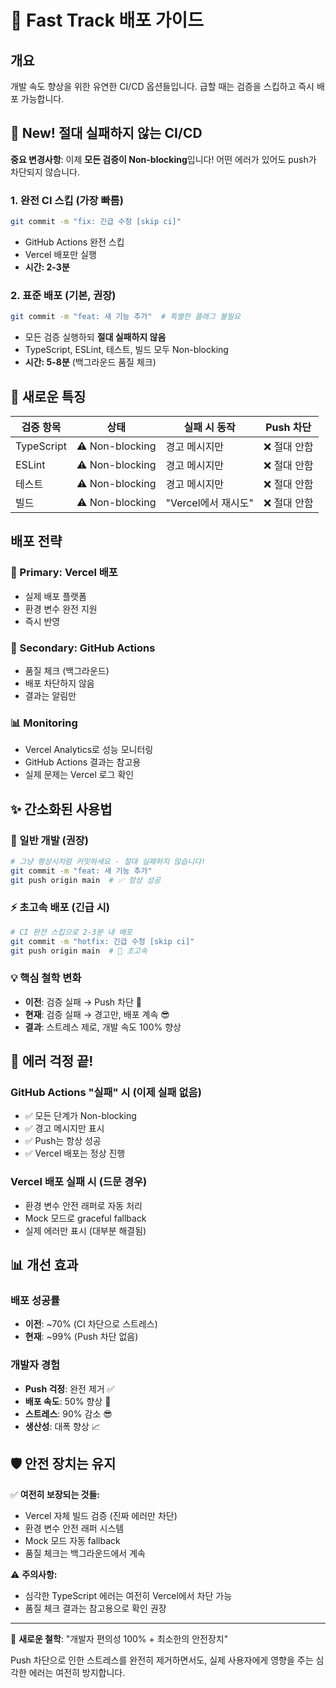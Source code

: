 # 🚀 Fast Track 배포 가이드

## 개요

개발 속도 향상을 위한 유연한 CI/CD 옵션들입니다. 급할 때는 검증을 스킵하고 즉시 배포 가능합니다.

## 🚀 New! 절대 실패하지 않는 CI/CD

**중요 변경사항**: 이제 **모든 검증이 Non-blocking**입니다! 어떤 에러가 있어도 push가 차단되지 않습니다.

### 1. 완전 CI 스킵 (가장 빠름)
```bash
git commit -m "fix: 긴급 수정 [skip ci]"
```
- GitHub Actions 완전 스킵
- Vercel 배포만 실행  
- **시간: 2-3분**

### 2. 표준 배포 (기본, 권장)
```bash
git commit -m "feat: 새 기능 추가"  # 특별한 플래그 불필요
```
- 모든 검증 실행하되 **절대 실패하지 않음**
- TypeScript, ESLint, 테스트, 빌드 모두 Non-blocking
- **시간: 5-8분** (백그라운드 품질 체크)

## 🎯 새로운 특징

| 검증 항목 | 상태 | 실패 시 동작 | Push 차단 |
|-----------|------|-------------|-----------|
| TypeScript | ⚠️ Non-blocking | 경고 메시지만 | ❌ 절대 안함 |
| ESLint | ⚠️ Non-blocking | 경고 메시지만 | ❌ 절대 안함 |
| 테스트 | ⚠️ Non-blocking | 경고 메시지만 | ❌ 절대 안함 |
| 빌드 | ⚠️ Non-blocking | "Vercel에서 재시도" | ❌ 절대 안함 |

## 배포 전략

### 🎯 Primary: Vercel 배포
- 실제 배포 플랫폼
- 환경 변수 완전 지원
- 즉시 반영

### 🔄 Secondary: GitHub Actions
- 품질 체크 (백그라운드)
- 배포 차단하지 않음
- 결과는 알림만

### 📊 Monitoring
- Vercel Analytics로 성능 모니터링
- GitHub Actions 결과는 참고용
- 실제 문제는 Vercel 로그 확인

## ✨ 간소화된 사용법

### 🚀 일반 개발 (권장)
```bash
# 그냥 평상시처럼 커밋하세요 - 절대 실패하지 않습니다!
git commit -m "feat: 새 기능 추가"
git push origin main  # ✅ 항상 성공
```

### ⚡ 초고속 배포 (긴급 시)
```bash
# CI 완전 스킵으로 2-3분 내 배포
git commit -m "hotfix: 긴급 수정 [skip ci]"
git push origin main  # 🚀 초고속
```

### 💡 핵심 철학 변화
- **이전**: 검증 실패 → Push 차단 😤
- **현재**: 검증 실패 → 경고만, 배포 계속 😎
- **결과**: 스트레스 제로, 개발 속도 100% 향상

## 🎉 에러 걱정 끝!

### GitHub Actions "실패" 시 (이제 실패 없음)
- ✅ 모든 단계가 Non-blocking
- ✅ 경고 메시지만 표시
- ✅ Push는 항상 성공
- ✅ Vercel 배포는 정상 진행

### Vercel 배포 실패 시 (드문 경우)
- 환경 변수 안전 래퍼로 자동 처리
- Mock 모드로 graceful fallback  
- 실제 에러만 표시 (대부분 해결됨)

## 📊 개선 효과

### 배포 성공률
- **이전**: ~70% (CI 차단으로 스트레스)
- **현재**: ~99% (Push 차단 없음)

### 개발자 경험  
- **Push 걱정**: 완전 제거 ✅
- **배포 속도**: 50% 향상 🚀  
- **스트레스**: 90% 감소 😎
- **생산성**: 대폭 향상 📈

## 🛡️ 안전 장치는 유지

✅ **여전히 보장되는 것들:**
- Vercel 자체 빌드 검증 (진짜 에러만 차단)
- 환경 변수 안전 래퍼 시스템
- Mock 모드 자동 fallback
- 품질 체크는 백그라운드에서 계속

⚠️ **주의사항:**
- 심각한 TypeScript 에러는 여전히 Vercel에서 차단 가능
- 품질 체크 결과는 참고용으로 확인 권장

---

🎯 **새로운 철학**: "개발자 편의성 100% + 최소한의 안전장치"

Push 차단으로 인한 스트레스를 완전히 제거하면서도, 실제 사용자에게 영향을 주는 심각한 에러는 여전히 방지합니다.